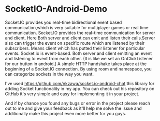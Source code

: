 # SocketIO-Android-Demo

Socket.IO provides you real-time bidirectional event based communication,which is very suitable for multiplayer games or real time communication.
Socket.IO provides the real-time communication for server and client.
Here Both server and client can emit and listen their calls.Server also can trigger the event on specific route which are listened by their subscribers.
Means client which has putted their listener for particular events.
Socket.io is event-based. Both server and client emitting an event and listening to event from each other. (It is like we set an OnClickListener for our button in android.)
A simple HTTP handshake takes place at the beginning of a Socket.IO connection.
By using room and namespace, you can categorize sockets in the way you want.

I've used https://github.com/nkzawa/socket.io-android-chat this library for adding Socket functionality in my app. You can check out his repository on GitHub it's very simple and easy for implementing it in your project.

And if by chance you found any bugs or error in the project please reach out to me and give your feedback as it'll help me solve the issue and additionally make this project even more better for you guys.
